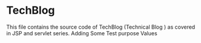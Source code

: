 # TechBlog
This file contains the source code of TechBlog (Technical Blog ) as covered in JSP and servlet series.
Adding Some Test purpose Values

